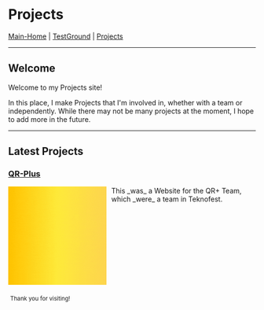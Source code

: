 # Projects

[Main-Home](https://subfabula.github.io) | [TestGround](https://subfabula.github.io/SF_W/) | [Projects](https://subfabula.github.io/sf_Projects/)

---

## Welcome

Welcome to my Projects site!

In this place, I make Projects that I'm involved in, whether with a team or independently. While there may not be many projects at the moment, I hope to add more in the future.

---

## Latest Projects

### [**QR-Plus**](https://subfabula.github.io/QR-Plus/)
<img src="assets/pj_file/qr-intro.gif" width="200" style="float:left; margin-right:10px;">
This _was_ a Website for the QR+ Team, which _were_ a team in Teknofest.
<br clear="left">

<!-- Placeholder for dynamically generated content -->

 <sub>Thank you for visiting!</sub> 

<!-- GitHub will automatically add your social links below this line -->
